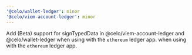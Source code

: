 ```yaml
---
'@celo/wallet-ledger': minor
'@celo/viem-account-ledger': minor
---
```


 Add  (Beta) support for signTypedData in @celo/viem-account-ledger and @celo/wallet-ledger when using with the `ethereum` ledger app.
when using with the `ethereum` ledger app.
